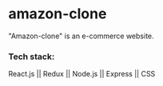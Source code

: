# amazon-clone
"Amazon-clone" is an e-commerce website.

### Tech stack:
React.js || Redux || Node.js || Express || CSS 


